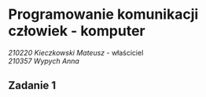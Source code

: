 # Programowanie komunikacji człowiek - komputer

*210220 Kieczkowski Mateusz* - właściciel </br>
*210357 Wypych Anna*

## Zadanie 1
